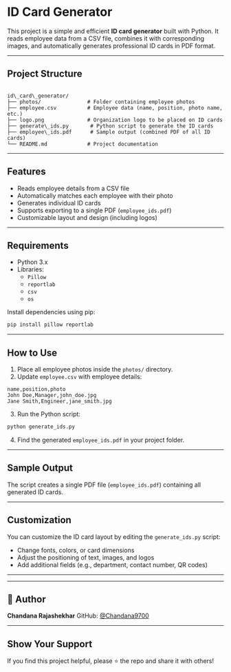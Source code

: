 

#  ID Card Generator

This project is a simple and efficient **ID card generator** built with Python. It reads employee data from a CSV file, combines it with corresponding images, and automatically generates professional ID cards in PDF format.

---

##  Project Structure

```

id\_card\_generator/
├── photos/               # Folder containing employee photos
├── employee.csv          # Employee data (name, position, photo name, etc.)
├── logo.png              # Organization logo to be placed on ID cards
├── generate\_ids.py       # Python script to generate the ID cards
├── employee\_ids.pdf      # Sample output (combined PDF of all ID cards)
└── README.md             # Project documentation

````

---

##  Features

- Reads employee details from a CSV file
- Automatically matches each employee with their photo
- Generates individual ID cards
- Supports exporting to a single PDF (`employee_ids.pdf`)
- Customizable layout and design (including logos)

---

##  Requirements

- Python 3.x
- Libraries:
  - `Pillow`
  - `reportlab`
  - `csv`
  - `os`

Install dependencies using pip:

```bash
pip install pillow reportlab
````

---

##  How to Use

1. Place all employee photos inside the `photos/` directory.
2. Update `employee.csv` with employee details:

```
name,position,photo
John Doe,Manager,john_doe.jpg
Jane Smith,Engineer,jane_smith.jpg
```

3. Run the Python script:

```bash
python generate_ids.py
```

4. Find the generated `employee_ids.pdf` in your project folder.

---

##  Sample Output

The script creates a single PDF file (`employee_ids.pdf`) containing all generated ID cards.

---

##  Customization

You can customize the ID card layout by editing the `generate_ids.py` script:

* Change fonts, colors, or card dimensions
* Adjust the positioning of text, images, and logos
* Add additional fields (e.g., department, contact number, QR codes)

---


---

## 👤 Author

**Chandana Rajashekhar**
GitHub: [@Chandana9700](https://github.com/Chandana9700)

---

##  Show Your Support

If you find this project helpful, please ⭐️ the repo and share it with others!

````



